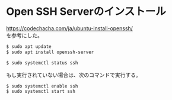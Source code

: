 # Open SSH Serverのインストール
https://codechacha.com/ja/ubuntu-install-openssh/  
を参考にした。
```bash
$ sudo apt update
$ sudo apt install openssh-server

$ sudo systemctl status ssh
```
もし実行されていない場合は、次のコマンドで実行する。
```bash
$ sudo systemctl enable ssh
$ sudo systemctl start ssh
```
